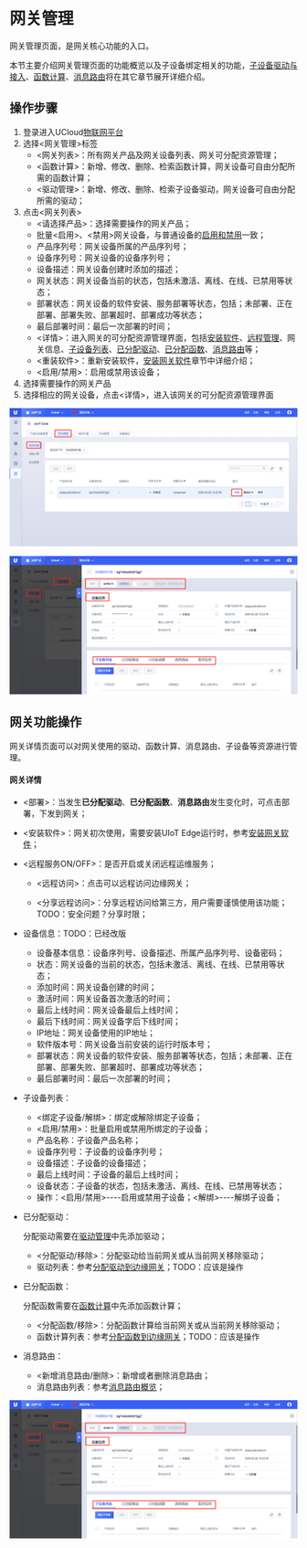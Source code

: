 # 网关管理

网关管理页面，是网关核心功能的入口。

本节主要介绍网关管理页面的功能概览以及子设备绑定相关的功能，[子设备驱动与接入](/uiot-edge/user_guide/subdevice_driver_access/overview)、[函数计算](/uiot-edge/user_guide/edge_computing/overview)、[消息路由](/uiot-edge/user_guide/message_route/overview)将在其它章节展开详细介绍。

## 操作步骤

1. 登录进入UCloud[物联网平台](https://console.ucloud.cn/uiot)
2. 选择<网关管理>标签
   - <网关列表>：所有网关产品及网关设备列表、网关可分配资源管理；
   - <函数计算>：新增、修改、删除、检索函数计算，网关设备可自由分配所需的函数计算；
   - <驱动管理>：新增、修改、删除、检索子设备驱动，网关设备可自由分配所需的驱动；
3. 点击<网关列表>
   - <请选择产品>：选择需要操作的网关产品；
   - 批量<启用>、<禁用>网关设备，与普通设备的[启用和禁用](https://docs.ucloud.cn/uiot-core/console_guide/product_device/create_devcies#设备禁用)一致；
   - 产品序列号：网关设备所属的产品序列号；
   - 设备序列号：网关设备的设备序列号；
   - 设备描述：网关设备创建时添加的描述；
   - 网关状态：网关设备当前的状态，包括未激活、离线、在线、已禁用等状态； 
   - 部署状态：网关设备的软件安装、服务部署等状态，包括；未部署、正在部署、部署失败、部署超时、部署成功等状态；
   - 最后部署时间：最后一次部署的时间；
   - <详情>：进入网关的可分配资源管理界面，包括[安装软件](/uiot-edge/user_guide/install/runtime_install)、[远程管理](/uiot-edge/user_guide/remote_maintaince/remote_access)、网关信息、[子设备列表](/uiot-edge/user_guide/edge_subdevice/subdevice_bind)、[已分配驱动](/uiot-edge/user_guide/subdevice_driver_access/driver_allocate)、[已分配函数](/uiot-edge/user_guide/edge_computing/function_running#分配函数)、[消息路由](/uiot-edge/user_guide/message_route/overview)等；
   - <重装软件>：重新安装软件，[安装网关软件](/uiot-edge/user_guide/install/runtime_install)章节中详细介绍；
   - <启用/禁用>：启用或禁用该设备；
4. 选择需要操作的网关产品
5. 选择相应的网关设备，点击<详情>，进入该网关的可分配资源管理界面


![网关管理列表](../../images/网关管理列表.png)

![网关管理列表详情](../../images/网关管理列表详情.png)



## 网关功能操作

网关详情页面可以对网关使用的驱动、函数计算、消息路由、子设备等资源进行管理。

#### 网关详情

- <部署>：当发生**已分配驱动**、**已分配函数**、**消息路由**发生变化时，可点击部署，下发到网关；

- <安装软件>：网关初次使用，需要安装UIoT Edge运行时，参考[安装网关软件](/uiot-edge/user_guide/install/runtime_install)；

- <远程服务ON/OFF>：是否开启或关闭远程运维服务；

  - <远程访问>：点击可以远程访问边缘网关；

  - <分享远程访问>：分享远程访问给第三方，用户需要谨慎使用该功能；TODO：安全问题？分享时限；

- 设备信息：TODO：已经改版

  - 设备基本信息：设备序列号、设备描述、所属产品序列号、设备密码；
  - 状态：网关设备的当前的状态，包括未激活、离线、在线、已禁用等状态；
  - 添加时间：网关设备创建的时间；
  - 激活时间：网关设备首次激活的时间；
  - 最后上线时间：网关设备最后上线时间；
  - 最后下线时间：网关设备字后下线时间；
  - IP地址：网关设备使用的IP地址；
  - 软件版本号：网关设备当前安装的运行时版本号；
  - 部署状态：网关设备的软件安装、服务部署等状态，包括；未部署、正在部署、部署失败、部署超时、部署成功等状态；
  - 最后部署时间：最后一次部署的时间；

- 子设备列表：

  - <绑定子设备/解绑>：绑定或解除绑定子设备；
  - <启用/禁用>：批量启用或禁用所绑定的子设备；
  - 产品名称：子设备产品名称；
  - 设备序列号：子设备的设备序列号；
  - 设备描述：子设备的设备描述；
  - 最后上线时间：子设备的最后上线时间；
  - 设备状态：子设备的状态，包括未激活、离线、在线、已禁用等状态；
  - 操作：<启用/禁用>----启用或禁用子设备；<解绑>----解绑子设备；

- 已分配驱动：

    分配驱动需要在[驱动管理](/uiot-edge/user_guide/subdevice_driver_access/driver_development#添加驱动)中先添加驱动；

  - <分配驱动/移除>：分配驱动给当前网关或从当前网关移除驱动；
  - 驱动列表：参考[分配驱动到边缘网关](/uiot-edge/user_guide/subdevice_driver_access/driver_allocate)；TODO：应该是操作

- 已分配函数：

  分配函数需要在[函数计算](/uiot-edge/user_guide/edge_computing/function_development#添加函数)中先添加函数计算；

  - <分配函数/移除>：分配函数计算给当前网关或从当前网关移除驱动；
  - 函数计算列表：参考[分配函数到边缘网关](/uiot-edge/user_guide/edge_computing/function_running#分配函数)；TODO：应该是操作

- 消息路由：

  - <新增消息路由/删除>：新增或者删除消息路由；
  - 消息路由列表：参考[消息路由概览](/uiot-edge/user_guide/message_route/overview)；


![网关管理列表详情](../../images/网关管理列表详情.png)
